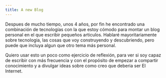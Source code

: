```yaml
---
title: A new Blog
---
```


Despues de mucho tiempo, unos 4 años, por fin he encontrado una combinación de tecnologías con la que estoy cómodo para montar un blog personal en el que escribir pequeños articulos. Hablaré mayoritariamente sobre tecnologia, las cosas que voy construyendo y descubriendo, pero puede que incluya algun que otro tema más personal.

Quiero usar esto un poco como ejercicio de reflexión, para ver si soy capaz de escribir con más frecuencia y con el propósito de empezar a compartir conocimiento y a divulgar ideas sobre como creo que deberia ser El Internet.
